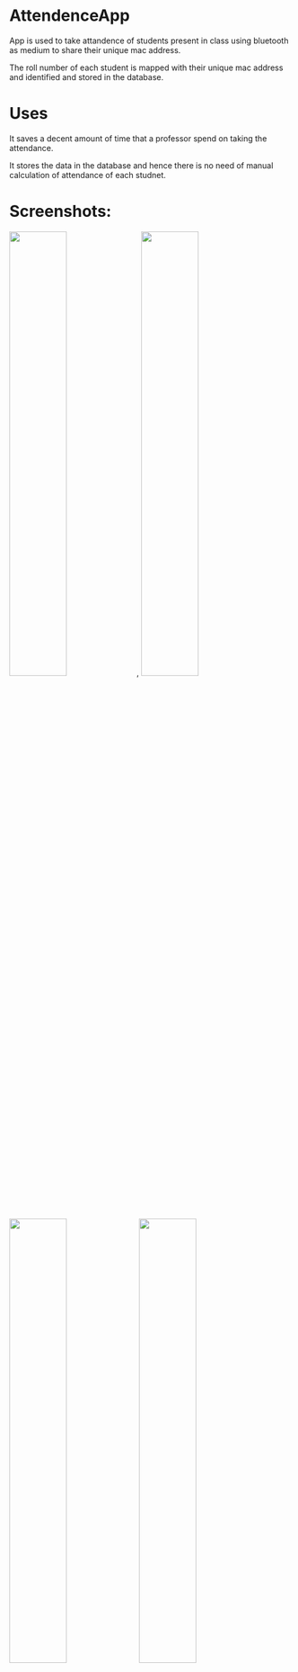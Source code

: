 # AttendenceApp
App is used to take attandence of students present in class using bluetooth as medium to share their unique mac address.

The roll number of each student is mapped with their unique mac address and identified and stored in the database.

# Uses
It saves a decent amount of time that a professor spend on taking the attendance.

It stores the data in the database and hence there is no need of manual calculation of attendance of each studnet.

# Screenshots:
<p float="left">
<img width="45%" src="https://github.com/tom635/AttendenceApp/blob/master/ScreenShorts/Screenshot%202022-10-10%20at%2011.53.14%20AM.png">,
 <img width="45%" src="https://github.com/tom635/AttendenceApp/blob/master/ScreenShorts/Screenshot%202022-10-10%20at%2011.53.20%20AM.png">
  <img width="45%" src="https://github.com/tom635/AttendenceApp/blob/master/ScreenShorts/Screenshot%202022-10-10%20at%2011.53.29%20AM.png">
  <img width="45%" src="https://github.com/tom635/AttendenceApp/blob/master/ScreenShorts/Screenshot%202022-10-10%20at%2011.53.34%20AM.png">
   <img width="45%" src="https://github.com/tom635/AttendenceApp/blob/master/ScreenShorts/Screenshot%202022-10-10%20at%2011.53.41%20AM.png">
    <img width="45%" src="https://github.com/tom635/AttendenceApp/blob/master/ScreenShorts/Screenshot%202022-10-10%20at%2011.53.48%20AM.png">
     <img width="45%" src="https://github.com/tom635/AttendenceApp/blob/master/ScreenShorts/Screenshot%202022-10-10%20at%2011.55.44%20AM.png">
      <img width="45%" src="https://github.com/tom635/AttendenceApp/blob/master/ScreenShorts/Screenshot%202022-10-10%20at%2012.03.32%20PM.png">
</p>
